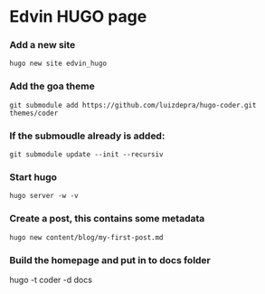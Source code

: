 # Edvin HUGO page

### Add a new site

```hugo new site edvin_hugo```

### Add the goa theme

```git submodule add https://github.com/luizdepra/hugo-coder.git themes/coder```

### If the submoudle already is added:

```git submodule update --init --recursiv```

### Start hugo

```hugo server -w -v```

### Create a post, this contains some metadata

```hugo new content/blog/my-first-post.md```

### Build the homepage and put in to docs folder

hugo -t coder -d docs
